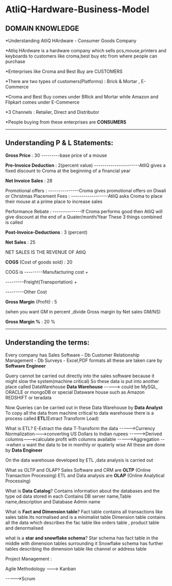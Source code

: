 # AtliQ-Hardware-Business-Model

## DOMAIN KNOWLEDGE
*Understanding AtliQ HArdware - Consumer Goods Company

*Atliq HArdware is a hardware company which sells pcs,mouse,printers and keyboards to customers like croma,best buy etc from where people can purchase 

*Enterprises like Croma and Best Buy are CUSTOMERS 

*There are two types of customers(Platforms) :  Brick & Mortar , E-Commerce

*Croma and Best Buy comes under BRick and Mortar while Amazon and Flipkart comes under E-Commerce

*3 Channels : Retailer, Direct and Distributor

*People buying from these enterprises are  **CONSUMERS**

----------------------------------------------------------------------------------------------
 ## Understanding P & L Statements:


**Gross Price** : 30 ---------base price of a mouse

**Pre-Invoice Deduction** : 2(percent value) ----------------------AtliQ gives a fixed discount to Croma at the beginning of a financial year

**Net Invoice Sales** : 28

Promotional offers : ---------------Croma gives promotional offers on Diwali or Christmas 
Placement Fees : ------------------AtliQ asks Croma to place their mouse at a prime place to increase sales

Performance Rebate : --------------If Croma performs good then AtliQ will give discount at the end of a Quater/month/Year
These 3 things combined is called

**Post-Invoice-Deductions** : 3 (percent)

**Net Sales** : 25

NET SALES IS THE REVENUE OF AtliQ

**COGS** (Cost of goods sold) : 20 

 COGS is ---------Manufacturing cost +
 
  ---------Freight(Transportation) +
         
  ---------Other Cost 
  
**Gross Margin** (Profit) : 5

(when you want GM in percent ,divide Gross margin by Net sales GM/NS)

**Gross Margin %** : 20 % 

----------------------------------------------------------------------------------------
## Understanding the terms:
Every company has
Sales Software - Db
Customer Relationship Management - Db
Surveys - Excel,PDF formats
all these are taken care by **Software Engineer**

Query cannot be carried out directly into the sales software because it might slow the system(machine critical)
So these data is put into another place called DataWarehouse
**Data Warehouse** -----> could be MySQL, ORACLE or mongoDB
                      or
                      special Dataware house such as Amazon REDSHIFT or teradata

Now Queries can be carried out in these Data Warehouse by **Data Analyst**
To copy all the data from machine critical to data warehouse there is a process called **ETL**(Extract Transform Load)

What is ETL?
E-Extract the data
T-Transform the data ----->Currency Normalization--->converting US Dollars to Indian rupees
                     ----->Derived columns--->calculate profit with columns available
                     ----->Aggregation --->when u want the data to be in monthly or quaterly wise 
All these are done by **Data Engineer**

On the data warehouse developed by ETL ,data analysis is carried out

What os OLTP and OLAP?
Sales Software and CRM are **OLTP** (Online Transaction Processing)
ETL and Data analysis are **OLAP** (Online Analytical Processing) 

What is **Data Catalog**?
Contains information about the databases and the type od data stored in each
Contains DB server name,Table name,description and Database Admin name

What is **Fact and Dimension table**?
Fact table contains all transactions like sales table.Its normalised and is a minimalist table
Dimension table contains all the data which describes the fac table like orders table , product table and denormalised

what is a **star and snowflake schema**?
Star schema has fact table in the middle with dimension tables surrounding it
Snowflake schema has further tables describing the dimension table like channel or address table

Project Management :

Agile Methodology ---> Kanban 

 ----->Scrum
                     




                                   
